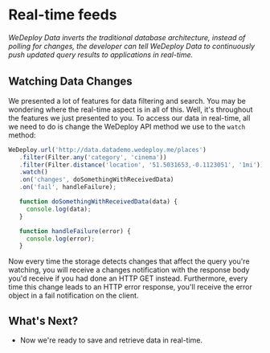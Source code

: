 # Real-time feeds

###### WeDeploy Data inverts the traditional database architecture, instead of polling for changes, the developer can tell WeDeploy Data to continuously push updated query results to applications in real-time.

<!-- <article id="watching-data-changes"> -->

## Watching Data Changes

We presented a lot of features for data filtering and search. You may be wondering where the real-time aspect is in all of this. Well, it's throughout the features we just presented to you. To access our data in real-time, all we need to do is change the WeDeploy API method we use to the `watch` method:

```js
WeDeploy.url('http://data.datademo.wedeploy.me/places')
   .filter(Filter.any('category', 'cinema'))
   .filter(Filter.distance('location', '51.5031653,-0.1123051', '1mi'))
   .watch()
   .on('changes', doSomethingWithReceivedData)
   .on('fail', handleFailure);

   function doSomethingWithReceivedData(data) {
     console.log(data);
   }

   function handleFailure(error) {
     console.log(error);
   }
```

Now every time the storage detects changes that affect the query you're watching, you will receive a changes notification with the response body you'd receive if you had done an HTTP GET instead. Furthermore, every time this change leads to an HTTP error response, you'll receive the error object in a fail notification on the client.


<!-- </article> -->


## What's Next?

* Now we're ready to save and retrieve data in real-time.
